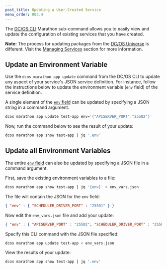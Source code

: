 ```yaml
---
post_title: Updating a User-Created Service
menu_order: 003.4
---
```


The [DC/OS CLI][1] Marathon sub-command allows you to easily view and update the configuration of existing services that you have created.

**Note:** The process for updating packages from the [DC/OS Universe](/docs/1.8/usage/webinterface/#-a-name-universe-a-universe) is different. Visit the [Managing Services](/docs/1.8/usage/managing-services/config-universe-service/) section for more information.

## Update an Environment Variable

Use the `dcos marathon app update` command from the DC/OS CLI to update any aspect of your service's JSON service definition. For instance, follow the instructions below to update the environment variable (`env` field) of the service definition.

A single element of the [`env` field][2] can be updated by specifying a JSON string in a command argument.

```bash
dcos marathon app update test-app env='{"APISERVER_PORT":"25502"}'
```

Now, run the command below to see the result of your update:

```bash
dcos marathon app show test-app | jq '.env'
```

## Update all Environment Variables

The entire [`env` field][1] can also be updated by specifying a JSON file in a command argument.

First, save the existing environment variables to a file:

```bash
dcos marathon app show test-app | jq '{env}' > env_vars.json
```

The file will contain the JSON for the `env` field:

```json
{ "env" : { "SCHEDULER_DRIVER_PORT" : "25501" } }
```

Now edit the `env_vars.json` file and add your update:

```json
{ "env" : { "APISERVER_PORT" : "25502", "SCHEDULER_DRIVER_PORT" : "25501" } }
```

Specify this CLI command with the JSON file specified:

```bash
dcos marathon app update test-app < env_vars.json
```

View the results of your update:

```bash
dcos marathon app show test-app | jq '.env'
```

 [1]: /docs/1.8/usage/cli/
 [2]: https://mesosphere.github.io/marathon/docs/task-environment-vars.html

